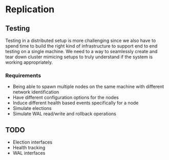 # Replication

## Testing
Testing in a distributed setup is more challenging since we also have to spend time
to build the right kind of infrastructure to support end to end testing on a single
machine.
We need to a way to seamlessly create and tear down cluster mimicing setups to truly
understand if the system is working appropriately.

### Requirements
- Being able to spawn multiple nodes on the same machine with different network identification
- Have different configuration options for the nodes
- Induce different health based events specifically for a node 
- Simulate elections
- Simulate WAL read/write and rollback operations

## TODO
- Election interfaces
- Health tracking
- WAL interfaces